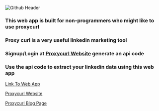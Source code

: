 ![Github Header](https://user-images.githubusercontent.com/83256563/201258837-0e8bd26a-5503-4982-b273-8343a6f350ee.png)


### This web app is built for non-programmers who might like to use proxycurl

### Proxy curl is a very useful linkedin marketing tool

### Signup/Login at [Proxycurl Website](https://nubela.co) generate an api code

### Use the api code to extract your linkedin data using this web app

[Link To Web App](https://proxycurl-api.streamlit.app/)

[Proxycurl Website](https://nubela.co)

[Proxycurl Blog Page](https://nubela.co/blog/)
